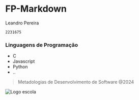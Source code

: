 # __FP-Markdown__

Leandro Pereira

`2231675`

### Linguagens de Programação

* C
* Javascript
* Python
* ..

> Metadologias de Desenvolvimento de Software @2024

![](https://eduportugal.eu/wp-content/uploads/2017/08/eduportugal_ipleiria_n.jpg "Logo escola")

